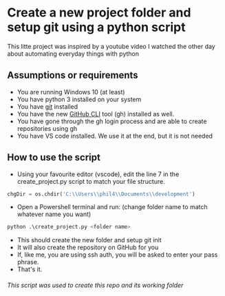 # Create a new project folder and setup git using a python script

This litte project was inspired by a youtube video I watched the other day about automating everyday things with python

## Assumptions or requirements

- You are running Windows 10 (at least)
- You have python 3 installed on your system
- You have [git](https://git-scm.com/download/win) installed
- You have the new [GitHub CLI](https://github.com/cli/cli) tool (gh) installed as well.
- You have gone through the gh login process and are able to create repositories using gh
- You have VS code installed. We use it at the end, but it is not needed


## How to use the script

- Using your favourite editor (vscode), edit the line 7 in the create_project.py script to match your file structure.

```py
chgDir = os.chdir('C:\\Users\\phil4\\Documents\\development')
```

- Open a Powershell terminal and run: (change folder name to match whatever name you want)
```py
python .\create_project.py <folder name>
```
- This should create the new folder and setup git init
- It will also create the repository on GitHub for you
- If, like me, you are using ssh auth, you will be asked to enter your pass phrase.
- That's it.

###### This script was used to create this repo and its working folder
